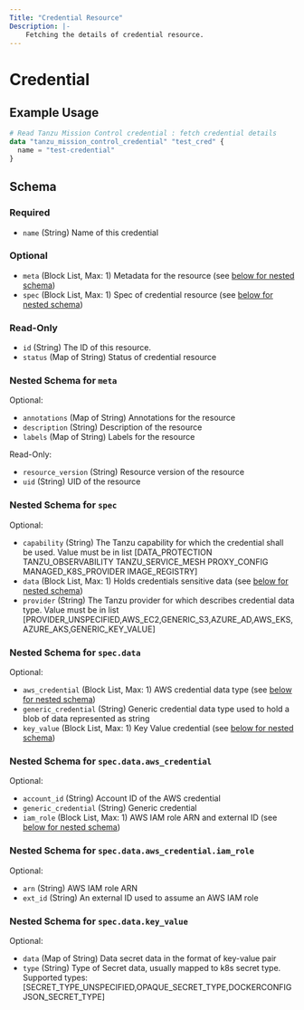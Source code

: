 ```yaml
---
Title: "Credential Resource"
Description: |-
    Fetching the details of credential resource.
---
```


# Credential

## Example Usage

```terraform
# Read Tanzu Mission Control credential : fetch credential details
data "tanzu_mission_control_credential" "test_cred" {
  name = "test-credential"
}
```

<!-- schema generated by tfplugindocs -->
## Schema

### Required

- `name` (String) Name of this credential

### Optional

- `meta` (Block List, Max: 1) Metadata for the resource (see [below for nested schema](#nestedblock--meta))
- `spec` (Block List, Max: 1) Spec of credential resource (see [below for nested schema](#nestedblock--spec))

### Read-Only

- `id` (String) The ID of this resource.
- `status` (Map of String) Status of credential resource

<a id="nestedblock--meta"></a>
### Nested Schema for `meta`

Optional:

- `annotations` (Map of String) Annotations for the resource
- `description` (String) Description of the resource
- `labels` (Map of String) Labels for the resource

Read-Only:

- `resource_version` (String) Resource version of the resource
- `uid` (String) UID of the resource


<a id="nestedblock--spec"></a>
### Nested Schema for `spec`

Optional:

- `capability` (String) The Tanzu capability for which the credential shall be used. Value must be in list [DATA_PROTECTION TANZU_OBSERVABILITY TANZU_SERVICE_MESH PROXY_CONFIG MANAGED_K8S_PROVIDER IMAGE_REGISTRY]
- `data` (Block List, Max: 1) Holds credentials sensitive data (see [below for nested schema](#nestedblock--spec--data))
- `provider` (String) The Tanzu provider for which describes credential data type. Value must be in list [PROVIDER_UNSPECIFIED,AWS_EC2,GENERIC_S3,AZURE_AD,AWS_EKS,AZURE_AKS,GENERIC_KEY_VALUE]

<a id="nestedblock--spec--data"></a>
### Nested Schema for `spec.data`

Optional:

- `aws_credential` (Block List, Max: 1) AWS credential data type (see [below for nested schema](#nestedblock--spec--data--aws_credential))
- `generic_credential` (String) Generic credential data type used to hold a blob of data represented as string
- `key_value` (Block List, Max: 1) Key Value credential (see [below for nested schema](#nestedblock--spec--data--key_value))

<a id="nestedblock--spec--data--aws_credential"></a>
### Nested Schema for `spec.data.aws_credential`

Optional:

- `account_id` (String) Account ID of the AWS credential
- `generic_credential` (String) Generic credential
- `iam_role` (Block List, Max: 1) AWS IAM role ARN and external ID (see [below for nested schema](#nestedblock--spec--data--aws_credential--iam_role))

<a id="nestedblock--spec--data--aws_credential--iam_role"></a>
### Nested Schema for `spec.data.aws_credential.iam_role`

Optional:

- `arn` (String) AWS IAM role ARN
- `ext_id` (String) An external ID used to assume an AWS IAM role



<a id="nestedblock--spec--data--key_value"></a>
### Nested Schema for `spec.data.key_value`

Optional:

- `data` (Map of String) Data secret data in the format of key-value pair
- `type` (String) Type of Secret data, usually mapped to k8s secret type. Supported types: [SECRET_TYPE_UNSPECIFIED,OPAQUE_SECRET_TYPE,DOCKERCONFIGJSON_SECRET_TYPE]
